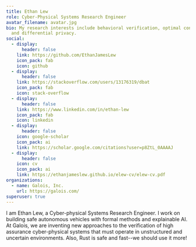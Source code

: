 ```yaml
---
title: Ethan Lew
role: Cyber-Physical Systems Research Engineer
avatar_filename: avatar.jpg
bio: My research interests include behavioral verification, optimal controls,
  and differential privacy.
social:
  - display:
      header: false
    link: https://github.com/EthanJamesLew
    icon_pack: fab
    icon: github
  - display:
      header: false
    link: https://stackoverflow.com/users/13176319/dbat
    icon_pack: fab
    icon: stack-overflow
  - display:
      header: false
    link: https://www.linkedin.com/in/ethan-lew
    icon_pack: fab
    icon: linkedin
  - display:
      header: false
    icon: google-scholar
    icon_pack: ai 
    link: https://scholar.google.com/citations?user=p8ZtL_0AAAAJ
  - display:
      header: false
    icon: cv 
    icon_pack: ai 
    link: https://ethanjameslew.github.io/elew-cv/elew-cv.pdf 
organizations:
  - name: Galois, Inc.
    url: https://galois.com/
superuser: true
---
```

I am Ethan Lew, a Cyber-physical Systems Research Engineer. I work on building safe autonomous vehicles with formal methods and explainable AI. At Galois, we are inventing new approaches to the verification of high assurance cyber-physical systems that must operate in unstructured and uncertain environments. Also, Rust is safe and fast--we should use it more!
